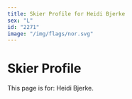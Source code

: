 ```yaml
---
title: Skier Profile for Heidi Bjerke
sex: "L"
id: "2271"
image: "/img/flags/nor.svg" 
---
```


# Skier Profile

This page is for: Heidi Bjerke.
    